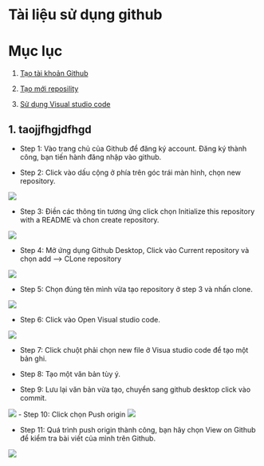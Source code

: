 # Tài liệu sử dụng github
# Mục lục
1. [Tạo tài khoản Github](https://github.com/phancong0897/Congphan/blob/master/S%E1%BB%AD%20d%E1%BB%A5ng%20github.md#1-taojjfhgjdfhgd-)

2. [Tạo mới reposility](#B)

3. [Sử dụng Visual studio code](#C)

## 1. taojjfhgjdfhgd

- Step 1: Vào trang chủ của Github để đăng ký account. Đăng ký thành công, bạn tiến hành đăng nhập vào github.

- Step 2: Click vào dấu cộng ở phía trên góc trái màn hình, chọn new repository.

<img src="https://imgur.com/j1pHgUI.png">

- Step 3: Điền các thông tin tương ứng click chọn Initialize this repository with a README và chon create repository.

<img src="https://imgur.com/7zyXykX.png"> 

- Step 4: Mở ứng dụng Github Desktop, Click vào Current repository và chọn add --> CLone repository

<img src="https://imgur.com/f9exYrU.png">

- Step 5: Chọn đúng tên mình vừa tạo repository ở step 3 và nhấn clone.
<img src="https://imgur.com/f9exYrU.jpg">

- Step 6: Click vào Open Visual studio code.

<img src="https://imgur.com/VFmzkjX.png">

- Step 7: Click chuột phải chọn new file ở Visua studio code để tạo một bản ghi.

- Step 8: Tạo một văn bản tùy ý.

- Step 9: Lưu lại văn bản vừa tạo, chuyển sang github desktop click vào commit.

<img src="https://imgur.com/PE67Z9f.png">
- Step 10: Click chọn Push origin

<img src="https://imgur.com/jPbS3Ah.png">

- Step 11: Quá trình push origin thành công, bạn hãy chọn View on Github để kiểm tra bài viết của mình trên Github.

<img src="https://imgur.com/Hiyeg7b.png">